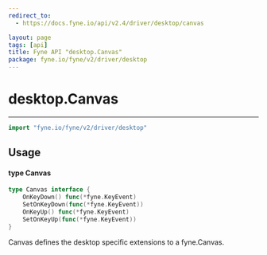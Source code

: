 ```yaml
---
redirect_to:
  - https://docs.fyne.io/api/v2.4/driver/desktop/canvas

layout: page
tags: [api]
title: Fyne API "desktop.Canvas"
package: fyne.io/fyne/v2/driver/desktop
---
```

# desktop.Canvas
---

```go
import "fyne.io/fyne/v2/driver/desktop"
```

## Usage

#### type Canvas

```go
type Canvas interface {
	OnKeyDown() func(*fyne.KeyEvent)
	SetOnKeyDown(func(*fyne.KeyEvent))
	OnKeyUp() func(*fyne.KeyEvent)
	SetOnKeyUp(func(*fyne.KeyEvent))
}
```

Canvas defines the desktop specific extensions to a fyne.Canvas.
